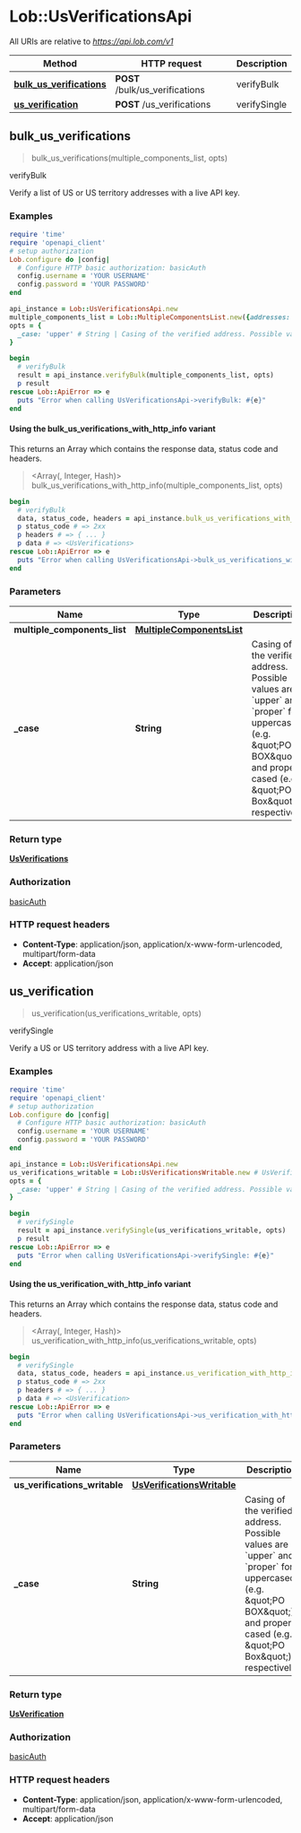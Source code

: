 # Lob::UsVerificationsApi

All URIs are relative to *https://api.lob.com/v1*

| Method | HTTP request | Description |
| ------ | ------------ | ----------- |
| [**bulk_us_verifications**](UsVerificationsApi.md#bulk_us_verifications) | **POST** /bulk/us_verifications | verifyBulk |
| [**us_verification**](UsVerificationsApi.md#us_verification) | **POST** /us_verifications | verifySingle |


## bulk_us_verifications

> <UsVerifications> bulk_us_verifications(multiple_components_list, opts)

verifyBulk

Verify a list of US or US territory addresses with a live API key.

### Examples

```ruby
require 'time'
require 'openapi_client'
# setup authorization
Lob.configure do |config|
  # Configure HTTP basic authorization: basicAuth
  config.username = 'YOUR USERNAME'
  config.password = 'YOUR PASSWORD'
end

api_instance = Lob::UsVerificationsApi.new
multiple_components_list = Lob::MultipleComponentsList.new({addresses: [Lob::MultipleComponents.new({primary_line: 'primary_line_example'})]}) # MultipleComponentsList | 
opts = {
  _case: 'upper' # String | Casing of the verified address. Possible values are `upper` and `proper` for uppercased (e.g. \"PO BOX\") and proper-cased (e.g. \"PO Box\"), respectively.
}

begin
  # verifyBulk
  result = api_instance.verifyBulk(multiple_components_list, opts)
  p result
rescue Lob::ApiError => e
  puts "Error when calling UsVerificationsApi->verifyBulk: #{e}"
end
```

#### Using the bulk_us_verifications_with_http_info variant

This returns an Array which contains the response data, status code and headers.

> <Array(<UsVerifications>, Integer, Hash)> bulk_us_verifications_with_http_info(multiple_components_list, opts)

```ruby
begin
  # verifyBulk
  data, status_code, headers = api_instance.bulk_us_verifications_with_http_info(multiple_components_list, opts)
  p status_code # => 2xx
  p headers # => { ... }
  p data # => <UsVerifications>
rescue Lob::ApiError => e
  puts "Error when calling UsVerificationsApi->bulk_us_verifications_with_http_info: #{e}"
end
```

### Parameters

| Name | Type | Description | Notes |
| ---- | ---- | ----------- | ----- |
| **multiple_components_list** | [**MultipleComponentsList**](MultipleComponentsList.md) |  |  |
| **_case** | **String** | Casing of the verified address. Possible values are &#x60;upper&#x60; and &#x60;proper&#x60; for uppercased (e.g. \&quot;PO BOX\&quot;) and proper-cased (e.g. \&quot;PO Box\&quot;), respectively. | [optional][default to &#39;upper&#39;] |

### Return type

[**UsVerifications**](UsVerifications.md)

### Authorization

[basicAuth](../README.md#basicAuth)

### HTTP request headers

- **Content-Type**: application/json, application/x-www-form-urlencoded, multipart/form-data
- **Accept**: application/json


## us_verification

> <UsVerification> us_verification(us_verifications_writable, opts)

verifySingle

Verify a US or US territory address with a live API key.

### Examples

```ruby
require 'time'
require 'openapi_client'
# setup authorization
Lob.configure do |config|
  # Configure HTTP basic authorization: basicAuth
  config.username = 'YOUR USERNAME'
  config.password = 'YOUR PASSWORD'
end

api_instance = Lob::UsVerificationsApi.new
us_verifications_writable = Lob::UsVerificationsWritable.new # UsVerificationsWritable | 
opts = {
  _case: 'upper' # String | Casing of the verified address. Possible values are `upper` and `proper` for uppercased (e.g. \"PO BOX\") and proper-cased (e.g. \"PO Box\"), respectively.
}

begin
  # verifySingle
  result = api_instance.verifySingle(us_verifications_writable, opts)
  p result
rescue Lob::ApiError => e
  puts "Error when calling UsVerificationsApi->verifySingle: #{e}"
end
```

#### Using the us_verification_with_http_info variant

This returns an Array which contains the response data, status code and headers.

> <Array(<UsVerification>, Integer, Hash)> us_verification_with_http_info(us_verifications_writable, opts)

```ruby
begin
  # verifySingle
  data, status_code, headers = api_instance.us_verification_with_http_info(us_verifications_writable, opts)
  p status_code # => 2xx
  p headers # => { ... }
  p data # => <UsVerification>
rescue Lob::ApiError => e
  puts "Error when calling UsVerificationsApi->us_verification_with_http_info: #{e}"
end
```

### Parameters

| Name | Type | Description | Notes |
| ---- | ---- | ----------- | ----- |
| **us_verifications_writable** | [**UsVerificationsWritable**](UsVerificationsWritable.md) |  |  |
| **_case** | **String** | Casing of the verified address. Possible values are &#x60;upper&#x60; and &#x60;proper&#x60; for uppercased (e.g. \&quot;PO BOX\&quot;) and proper-cased (e.g. \&quot;PO Box\&quot;), respectively. | [optional][default to &#39;upper&#39;] |

### Return type

[**UsVerification**](UsVerification.md)

### Authorization

[basicAuth](../README.md#basicAuth)

### HTTP request headers

- **Content-Type**: application/json, application/x-www-form-urlencoded, multipart/form-data
- **Accept**: application/json

